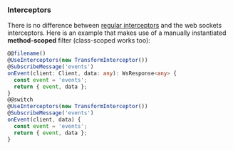 ### Interceptors

There is no difference between [regular interceptors](/interceptors) and the web sockets interceptors. Here is an example that makes use of a manually instantiated **method-scoped** filter (class-scoped works too):

```typescript
@@filename()
@UseInterceptors(new TransformInterceptor())
@SubscribeMessage('events')
onEvent(client: Client, data: any): WsResponse<any> {
  const event = 'events';
  return { event, data };
}
@@switch
@UseInterceptors(new TransformInterceptor())
@SubscribeMessage('events')
onEvent(client, data) {
  const event = 'events';
  return { event, data };
}
```
